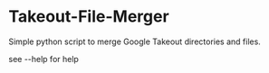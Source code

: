 # Takeout-File-Merger
Simple python script to merge Google Takeout directories and files.

see --help for help
